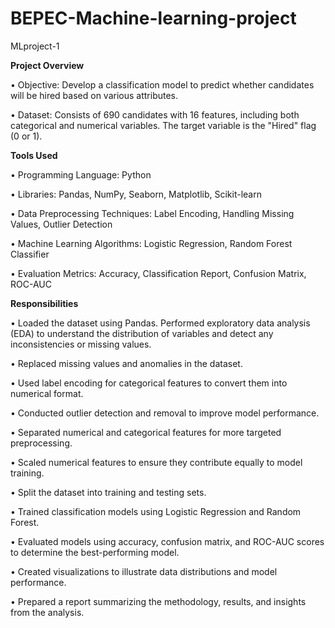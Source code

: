 # BEPEC-Machine-learning-project

MLproject-1

**Project Overview**

•	Objective: Develop a classification model to predict whether candidates will be hired based on various attributes.

•	Dataset: Consists of 690 candidates with 16 features, including both categorical and numerical variables. The target variable is the "Hired" flag (0 or 1).


**Tools Used**

•	Programming Language: Python

•	Libraries: Pandas, NumPy, Seaborn, Matplotlib, Scikit-learn

•	Data Preprocessing Techniques: Label Encoding, Handling Missing Values, Outlier Detection

•	Machine Learning Algorithms: Logistic Regression, Random Forest Classifier

•	Evaluation Metrics: Accuracy, Classification Report, Confusion Matrix, ROC-AUC



**Responsibilities**

•	Loaded the dataset using Pandas. Performed exploratory data analysis (EDA) to understand the distribution of variables 
    and detect any inconsistencies or missing values.
    
•	Replaced missing values and anomalies in the dataset.

•	Used label encoding for categorical features to convert them into numerical format.

•	Conducted outlier detection and removal to improve model performance.

•	Separated numerical and categorical features for more targeted preprocessing.

•	Scaled numerical features to ensure they contribute equally to model training.

•	Split the dataset into training and testing sets.

•	Trained classification models using Logistic Regression and Random Forest.

•	Evaluated models using accuracy, confusion matrix, and ROC-AUC scores to determine the best-performing model.

•	Created visualizations to illustrate data distributions and model performance.

•	Prepared a report summarizing the methodology, results, and insights from the analysis.


